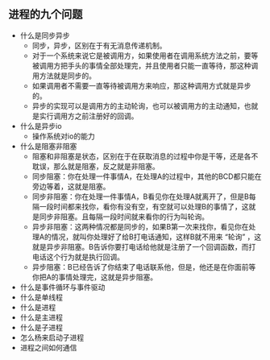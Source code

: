 ## 进程的九个问题
  - 什么是同步异步
    - 同步，异步，区别在于有无消息传递机制。
    - 对于一个系统来说它是被调用方，如果使用者在调用系统方法之前，要等被调用方把手头的事情全部处理完，并且使用者只能一直等待，那这种调用方法就是同步的。
    - 如果调用者不需要一直等待被调用方来响应，那这种调用方式就是异步的。
    - 异步的实现可以是调用方的主动轮询，也可以被调用方的主动通知，也就是实行调用方之前注册好的回调。
  - 什么是异步io
    - 操作系统对io的能力
  - 什么是阻塞非阻塞
    - 阻塞和非阻塞是状态，区别在于在获取消息的过程中你是干等，还是各不耽误，那么就是阻塞，反之就是非阻塞。
    - 同步阻塞：你在处理一件事情A，在处理A的过程中，其他的BCD都只能在旁边等着，这就是阻塞。
    - 同步非阻塞：你在处理一件事情A，B看见你在处理A就离开了，但是B每隔一段时间都来找你，看你有没有空，有空就可以处理B的事情了，这就是同步非阻塞。且每隔一段时间就来看你的行为叫轮询。
    - 异步非阻塞：这两种情况都是同步的，如果B第一次来找你，看见你在处理A的情况，就叫你处理好了给B打电话通知，这样B就不用来 “轮询” ，这就是异步非阻塞。B告诉你要打电话给他就是注册了一个回调函数，而打电话这个行为就是执行回调。
    - 异步阻塞：B已经告诉了你结束了电话联系他，但是，他还是在你面前等你把A的事情处理完，这就是异步阻塞。
  - 什么是事件循环与事件驱动
  - 什么是单线程
  - 什么是进程
  - 什么是主进程
  - 什么是子进程
  - 怎么杨来启动子进程
  - 进程之间如何通信
